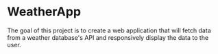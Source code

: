 # WeatherApp

The goal of this project is to create a web application that will 
fetch data from a weather database's API and responsively display
the data to the user.